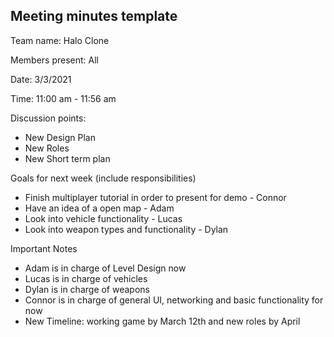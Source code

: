 ## Meeting minutes template

Team name: Halo Clone

Members present: All

Date: 3/3/2021

Time: 11:00 am - 11:56 am

Discussion points: 

* New Design Plan
* New Roles
* New Short term plan

Goals for next week (include responsibilities)

* Finish multiplayer tutorial in order to present for demo - Connor
* Have an idea of a open map - Adam
* Look into vehicle functionality - Lucas
* Look into weapon types and functionality - Dylan

Important Notes

* Adam is in charge of Level Design now
* Lucas is in charge of vehicles
* Dylan is in charge of weapons
* Connor is in charge of general UI, networking and basic functionality for now
* New Timeline: working game by March 12th and new roles by April
